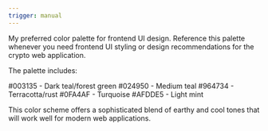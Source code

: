 ```yaml
---
trigger: manual
---
```


My preferred color palette for frontend UI design. Reference this palette whenever you need frontend UI styling or design recommendations for the crypto web application.

The palette includes:

#003135 - Dark teal/forest green
#024950 - Medium teal
#964734 - Terracotta/rust
#0FA4AF - Turquoise
#AFDDE5 - Light mint

This color scheme offers a sophisticated blend of earthy and cool tones that will work well for modern web applications.
